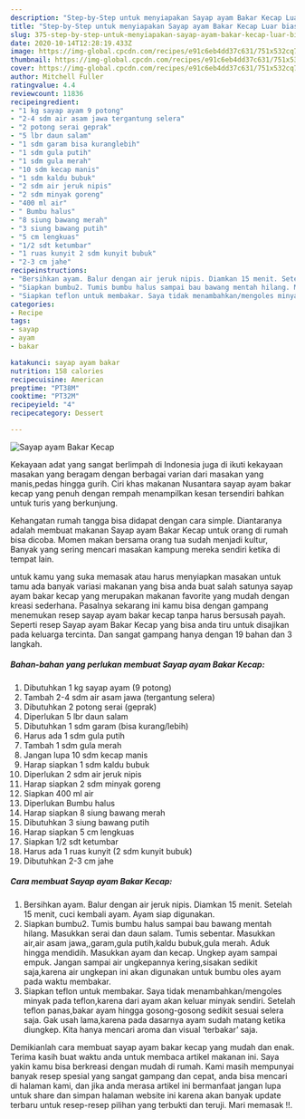 ```yaml
---
description: "Step-by-Step untuk menyiapakan Sayap ayam Bakar Kecap Luar biasa"
title: "Step-by-Step untuk menyiapakan Sayap ayam Bakar Kecap Luar biasa"
slug: 375-step-by-step-untuk-menyiapakan-sayap-ayam-bakar-kecap-luar-biasa
date: 2020-10-14T12:28:19.433Z
image: https://img-global.cpcdn.com/recipes/e91c6eb4dd37c631/751x532cq70/sayap-ayam-bakar-kecap-foto-resep-utama.jpg
thumbnail: https://img-global.cpcdn.com/recipes/e91c6eb4dd37c631/751x532cq70/sayap-ayam-bakar-kecap-foto-resep-utama.jpg
cover: https://img-global.cpcdn.com/recipes/e91c6eb4dd37c631/751x532cq70/sayap-ayam-bakar-kecap-foto-resep-utama.jpg
author: Mitchell Fuller
ratingvalue: 4.4
reviewcount: 11836
recipeingredient:
- "1 kg sayap ayam 9 potong"
- "2-4 sdm air asam jawa tergantung selera"
- "2 potong serai geprak"
- "5 lbr daun salam"
- "1 sdm garam bisa kuranglebih"
- "1 sdm gula putih"
- "1 sdm gula merah"
- "10 sdm kecap manis"
- "1 sdm kaldu bubuk"
- "2 sdm air jeruk nipis"
- "2 sdm minyak goreng"
- "400 ml air"
- " Bumbu halus"
- "8 siung bawang merah"
- "3 siung bawang putih"
- "5 cm lengkuas"
- "1/2 sdt ketumbar"
- "1 ruas kunyit 2 sdm kunyit bubuk"
- "2-3 cm jahe"
recipeinstructions:
- "Bersihkan ayam. Balur dengan air jeruk nipis. Diamkan 15 menit. Setelah 15 menit, cuci kembali ayam. Ayam siap digunakan."
- "Siapkan bumbu2. Tumis bumbu halus sampai bau bawang mentah hilang. Masukkan serai dan daun salam. Tumis sebentar. Masukkan air,air asam jawa,,garam,gula putih,kaldu bubuk,gula merah. Aduk hingga mendidih. Masukkan ayam dan kecap. Ungkep ayam sampai empuk. Jangan sampai air ungkepannya kering,sisakan sedikit saja,karena air ungkepan ini akan digunakan untuk bumbu oles ayam pada waktu membakar."
- "Siapkan teflon untuk membakar. Saya tidak menambahkan/mengoles minyak pada teflon,karena dari ayam akan keluar minyak sendiri. Setelah teflon panas,bakar ayam hingga gosong-gosong sedikit sesuai selera saja. Gak usah lama,karena pada dasarnya ayam sudah matang ketika diungkep. Kita hanya mencari aroma dan visual ‘terbakar’ saja."
categories:
- Recipe
tags:
- sayap
- ayam
- bakar

katakunci: sayap ayam bakar 
nutrition: 158 calories
recipecuisine: American
preptime: "PT38M"
cooktime: "PT32M"
recipeyield: "4"
recipecategory: Dessert

---
```



![Sayap ayam Bakar Kecap](https://img-global.cpcdn.com/recipes/e91c6eb4dd37c631/751x532cq70/sayap-ayam-bakar-kecap-foto-resep-utama.jpg)

Kekayaan adat yang sangat berlimpah di Indonesia juga di ikuti kekayaan masakan yang beragam dengan berbagai varian dari masakan yang manis,pedas hingga gurih. Ciri khas makanan Nusantara sayap ayam bakar kecap yang penuh dengan rempah menampilkan kesan tersendiri bahkan untuk turis yang berkunjung.


Kehangatan rumah tangga bisa didapat dengan cara simple. Diantaranya adalah membuat makanan Sayap ayam Bakar Kecap untuk orang di rumah bisa dicoba. Momen makan bersama orang tua sudah menjadi kultur, Banyak yang sering mencari masakan kampung mereka sendiri ketika di tempat lain.



untuk kamu yang suka memasak atau harus menyiapkan masakan untuk tamu ada banyak variasi makanan yang bisa anda buat salah satunya sayap ayam bakar kecap yang merupakan makanan favorite yang mudah dengan kreasi sederhana. Pasalnya sekarang ini kamu bisa dengan gampang menemukan resep sayap ayam bakar kecap tanpa harus bersusah payah.
Seperti resep Sayap ayam Bakar Kecap yang bisa anda tiru untuk disajikan pada keluarga tercinta. Dan sangat gampang hanya dengan 19 bahan dan 3 langkah.


<!--inarticleads1-->

##### Bahan-bahan yang perlukan membuat Sayap ayam Bakar Kecap:

1. Dibutuhkan 1 kg sayap ayam (9 potong)
1. Tambah 2-4 sdm air asam jawa (tergantung selera)
1. Dibutuhkan 2 potong serai (geprak)
1. Diperlukan 5 lbr daun salam
1. Dibutuhkan 1 sdm garam (bisa kurang/lebih)
1. Harus ada 1 sdm gula putih
1. Tambah 1 sdm gula merah
1. Jangan lupa 10 sdm kecap manis
1. Harap siapkan 1 sdm kaldu bubuk
1. Diperlukan 2 sdm air jeruk nipis
1. Harap siapkan 2 sdm minyak goreng
1. Siapkan 400 ml air
1. Diperlukan  Bumbu halus
1. Harap siapkan 8 siung bawang merah
1. Dibutuhkan 3 siung bawang putih
1. Harap siapkan 5 cm lengkuas
1. Siapkan 1/2 sdt ketumbar
1. Harus ada 1 ruas kunyit (2 sdm kunyit bubuk)
1. Dibutuhkan 2-3 cm jahe




<!--inarticleads2-->

##### Cara membuat  Sayap ayam Bakar Kecap:

1. Bersihkan ayam. Balur dengan air jeruk nipis. Diamkan 15 menit. Setelah 15 menit, cuci kembali ayam. Ayam siap digunakan.
1. Siapkan bumbu2. Tumis bumbu halus sampai bau bawang mentah hilang. Masukkan serai dan daun salam. Tumis sebentar. Masukkan air,air asam jawa,,garam,gula putih,kaldu bubuk,gula merah. Aduk hingga mendidih. Masukkan ayam dan kecap. Ungkep ayam sampai empuk. Jangan sampai air ungkepannya kering,sisakan sedikit saja,karena air ungkepan ini akan digunakan untuk bumbu oles ayam pada waktu membakar.
1. Siapkan teflon untuk membakar. Saya tidak menambahkan/mengoles minyak pada teflon,karena dari ayam akan keluar minyak sendiri. Setelah teflon panas,bakar ayam hingga gosong-gosong sedikit sesuai selera saja. Gak usah lama,karena pada dasarnya ayam sudah matang ketika diungkep. Kita hanya mencari aroma dan visual ‘terbakar’ saja.




Demikianlah cara membuat sayap ayam bakar kecap yang mudah dan enak. Terima kasih buat waktu anda untuk membaca artikel makanan ini. Saya yakin kamu bisa berkreasi dengan mudah di rumah. Kami masih mempunyai banyak resep spesial yang sangat gampang dan cepat, anda bisa mencari di halaman kami, dan jika anda merasa artikel ini bermanfaat jangan lupa untuk share dan simpan halaman website ini karena akan banyak update terbaru untuk resep-resep pilihan yang terbukti dan teruji. Mari memasak !!. 
